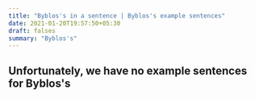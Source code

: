 ```yaml
---
title: "Byblos's in a sentence | Byblos's example sentences"
date: 2021-01-20T19:57:50+05:30
draft: falses
summary: "Byblos's"
---
```

## Unfortunately, we have no example sentences for Byblos's                 
